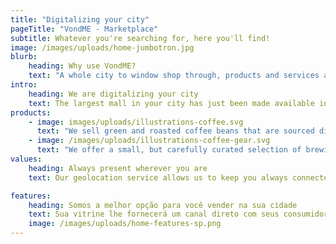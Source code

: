 ```yaml
---
title: "Digitalizing your city"
pageTitle: "VondME - Marketplace"
subtitle: Whatever you're searching for, here you'll find!
image: /images/uploads/home-jumbotron.jpg
blurb:
    heading: Why use VondME?
    text: "A whole city to window shop through, products and services at your disposal! Why face traffic, long lines and possibly a shortage of products in-store? At VondME you find the product you want and receive it wherever you are! For us we do much more than connect you with the products, services and offers you want, we give you your freedom!"
intro:
    heading: We are digitalizing your city
    text: The largest mall in your city has just been made available in your cell phone!
products:
    - image: images/uploads/illustrations-coffee.svg
      text: "We sell green and roasted coffee beans that are sourced directly from independent farmers and farm cooperatives. We’re proud to offer a variety of coffee beans grown with great care for the environment and local communities. Check our post or contact us directly for current availability."
    - image: /images/uploads/illustrations-coffee-gear.svg
      text: "We offer a small, but carefully curated selection of brewing gear and tools for every taste and experience level. No matter if you roast your own beans or just bought your first french press, you’ll find a gadget to fall in love with in our shop."
values:
    heading: Always present wherever you are
    text: Our geolocation service allows us to keep you always connected with the local businesses in whatever city you're in! Get easy access to product, services,  offers and quickly find and buy the product you want in your city!

features:
    heading: Somos a melhor opção para você vender na sua cidade
    text: Sua vitrine lhe fornecerá um canal direto com seus consumidores de maneira eficiente. Seu cliente muitas vezes tem dificuldade de chegar até você por falta de uma ferramenta de busca regional, com a VondME, ele chegará a seus produtos com maior facilidade.
    image: /images/uploads/home-features-sp.png
---
```


